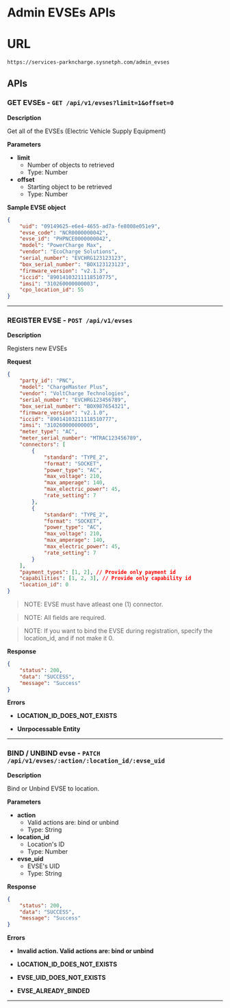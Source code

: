 # Admin EVSEs APIs

# URL

`https://services-parkncharge.sysnetph.com/admin_evses`

## APIs

### GET EVSEs - `GET /api/v1/evses?limit=1&offset=0`

**Description**

Get all of the EVSEs (Electric Vehicle Supply Equipment)

**Parameters**

- **limit**
  - Number of objects to retrieved
  - Type: Number
- **offset**
  - Starting object to be retrieved
  - Type: Number

**Sample EVSE object**

```json
{
	"uid": "09149625-e6e4-4655-ad7a-fe8008e051e9",
	"evse_code": "NCR0000000042",
	"evse_id": "PHPNCE0000000042",
	"model": "PowerCharge Max",
	"vendor": "EcoCharge Solutions",
	"serial_number": "EVCHRG123123123",
	"box_serial_number": "BOX123123123",
	"firmware_version": "v2.1.3",
	"iccid": "89014103211118510775",
	"imsi": "310260000000003",
	"cpo_location_id": 55
}
```

---

### REGISTER EVSE - `POST /api/v1/evses`

**Description**

Registers new EVSEs

**Request**

```json
{
	"party_id": "PNC",
	"model": "ChargeMaster Plus",
	"vendor": "VoltCharge Technologies",
	"serial_number": "EVCHRG123456789",
	"box_serial_number": "BOX987654321",
	"firmware_version": "v2.1.0",
	"iccid": "89014103211118510777",
	"imsi": "310260000000005",
	"meter_type": "AC",
	"meter_serial_number": "MTRAC123456789",
	"connectors": [
		{
			"standard": "TYPE_2",
			"format": "SOCKET",
			"power_type": "AC",
			"max_voltage": 210,
			"max_amperage": 140,
			"max_electric_power": 45,
			"rate_setting": 7
		},
		{
			"standard": "TYPE_2",
			"format": "SOCKET",
			"power_type": "AC",
			"max_voltage": 210,
			"max_amperage": 140,
			"max_electric_power": 45,
			"rate_setting": 7
		}
	],
	"payment_types": [1, 2], // Provide only payment id
	"capabilities": [1, 2, 3], // Provide only capability id
	"location_id": 0
}
```

> NOTE: EVSE must have atleast one (1) connector.

> NOTE: All fields are required.

> NOTE: If you want to bind the EVSE during registration, specify the location_id, and if not make it 0.

**Response**

```json
{
	"status": 200,
	"data": "SUCCESS",
	"message": "Success"
}
```

**Errors**

- **LOCATION_ID_DOES_NOT_EXISTS**

- **Unrpocessable Entity**

---

### BIND / UNBIND evse - `PATCH /api/v1/evses/:action/:location_id/:evse_uid`

**Description**

Bind or Unbind EVSE to location.

**Parameters**

- **action**
  - Valid actions are: bind or unbind
  - Type: String
- **location_id**
  - Location's ID
  - Type: Number
- **evse_uid**
  - EVSE's UID
  - Type: String

**Response**

```json
{
	"status": 200,
	"data": "SUCCESS",
	"message": "Success"
}
```

**Errors**

- **Invalid action. Valid actions are: bind or unbind**

- **LOCATION_ID_DOES_NOT_EXISTS**

- **EVSE_UID_DOES_NOT_EXISTS**

- **EVSE_ALREADY_BINDED**

---
